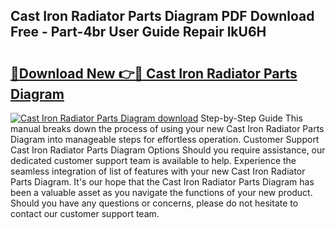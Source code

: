 ## Cast Iron Radiator Parts Diagram PDF Download Free - Part-4br User Guide Repair lkU6H

# <h2><a href="http://dftpfl.blite.top/?on=Cast+Iron+Radiator+Parts+Diagram">🔗Download New 👉🔴 Cast Iron Radiator Parts Diagram</a></h2>

[![Cast Iron Radiator Parts Diagram download](https://i.imgur.com/lujVjoI.png)](http://dftpfl.blite.top/?on=Cast+Iron+Radiator+Parts+Diagram)
Step-by-Step Guide This manual breaks down the process of using your new Cast Iron Radiator Parts Diagram into manageable steps for effortless operation. Customer Support Cast Iron Radiator Parts Diagram Options Should you require assistance, our dedicated customer support team is available to help. Experience the seamless integration of list of features with your new Cast Iron Radiator Parts Diagram. It's our hope that the Cast Iron Radiator Parts Diagram has been a valuable asset as you navigate the functions of your new product. Should you have any questions or concerns, please do not hesitate to contact our customer support team.
